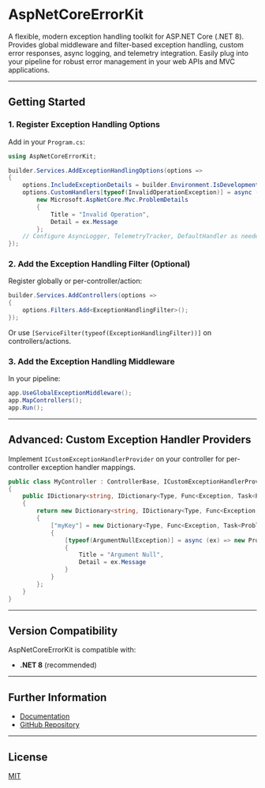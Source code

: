 # AspNetCoreErrorKit

A flexible, modern exception handling toolkit for ASP.NET Core (.NET 8). Provides global middleware and filter-based exception handling, custom error responses, async logging, and telemetry integration. Easily plug into your pipeline for robust error management in your web APIs and MVC applications.

---

## Getting Started

### 1. Register Exception Handling Options

Add in your `Program.cs`:

```csharp
using AspNetCoreErrorKit;

builder.Services.AddExceptionHandlingOptions(options =>
{
    options.IncludeExceptionDetails = builder.Environment.IsDevelopment();
    options.CustomHandlers[typeof(InvalidOperationException)] = async (ex) =>
        new Microsoft.AspNetCore.Mvc.ProblemDetails
        {
            Title = "Invalid Operation",
            Detail = ex.Message
        };
    // Configure AsyncLogger, TelemetryTracker, DefaultHandler as needed
});
```


### 2. Add the Exception Handling Filter (Optional)

Register globally or per-controller/action:

```csharp
builder.Services.AddControllers(options =>
{
    options.Filters.Add<ExceptionHandlingFilter>();
});
```


Or use `[ServiceFilter(typeof(ExceptionHandlingFilter))]` on controllers/actions.

### 3. Add the Exception Handling Middleware

In your pipeline:

```csharp
app.UseGlobalExceptionMiddleware();
app.MapControllers();
app.Run();
```

---

## Advanced: Custom Exception Handler Providers

Implement `ICustomExceptionHandlerProvider` on your controller for per-controller exception handler mappings.

```csharp
public class MyController : ControllerBase, ICustomExceptionHandlerProvider
{
    public IDictionary<string, IDictionary<Type, Func<Exception, Task<ProblemDetails>>>> GetCustomHandlerMappings()
    {
        return new Dictionary<string, IDictionary<Type, Func<Exception, Task<ProblemDetails>>>>
        {
            ["myKey"] = new Dictionary<Type, Func<Exception, Task<ProblemDetails>>>
            {
                [typeof(ArgumentNullException)] = async (ex) => new ProblemDetails
                {
                    Title = "Argument Null",
                    Detail = ex.Message
                }
            }
        };
    }
}
```


---

## Version Compatibility

AspNetCoreErrorKit is compatible with:

- **.NET 8** (recommended)

---

## Further Information

- [Documentation](https://github.com/bugzyGeek/AspNetCoreErrorKit/wiki)
- [GitHub Repository](https://github.com/bugzyGeek/AspNetCoreErrorKit)

---

## License

[MIT](https://licenses.nuget.org/MIT)

